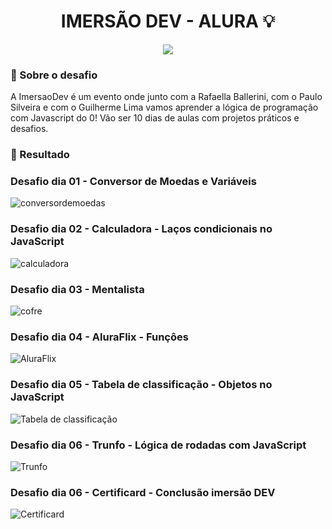 <h1 align="center">
IMERSÃO DEV - ALURA 💡
</h1>
<p align="center">
<a target="_blank" rel="noopener noreferrer" href="https://camo.githubusercontent.com/66fe19848b26f90cf13a99b798f742a9e7809b27/68747470733a2f2f696d672e736869656c64732e696f2f62616467652f746563682d66726f6e742d2d656e642d627269676874677265656e"><img src="https://camo.githubusercontent.com/66fe19848b26f90cf13a99b798f742a9e7809b27/68747470733a2f2f696d672e736869656c64732e696f2f62616467652f746563682d66726f6e742d2d656e642d627269676874677265656e" data-canonical-src="https://img.shields.io/badge/tech-front--end-brightgreen" style="max-width:100%;"></a>

### 🧐 Sobre o desafio 


A ImersaoDev é um evento onde junto com a Rafaella Ballerini, com o Paulo Silveira e com o Guilherme Lima vamos aprender a lógica de programação com Javascript do 0!
Vão ser 10 dias de aulas com projetos práticos e desafios.



### 🎉 Resultado

### Desafio dia 01 - Conversor de Moedas e Variáveis
<img alt="conversordemoedas" src="https://ik.imagekit.io/atnyozbx9v/conversor_de_moedas_g92cgiPSN.gif">

### Desafio dia 02 - Calculadora - Laços condicionais no JavaScript
<img alt="calculadora" src="https://ik.imagekit.io/atnyozbx9v/calculadora_o7L523T30r.gif">

### Desafio dia 03 - Mentalista
<img alt="cofre" src="https://ik.imagekit.io/atnyozbx9v/aula3_m3Jgo45M9.gif">

### Desafio dia 04 - AluraFlix - Funçôes
<img alt="AluraFlix" src="https://ik.imagekit.io/atnyozbx9v/aluraflix_0dHBPBMen.PNG">

### Desafio dia 05 - Tabela de classificação - Objetos no JavaScript
<img alt="Tabela de classificação" src="https://ik.imagekit.io/atnyozbx9v/tabeladeclassifica__o_HZ6QkMghI.gif">

### Desafio dia 06 - Trunfo - Lógica de rodadas com JavaScript
<img alt="Trunfo" src="https://ik.imagekit.io/atnyozbx9v/trunfo_e6RmKxT1D.gif">

### Desafio dia 06 - Certificard - Conclusão imersão DEV
<img alt="Certificard" src="https://ik.imagekit.io/atnyozbx9v/trunfo_e6RmKxT1D.gif">

